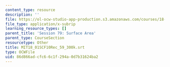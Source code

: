 ```yaml
---
content_type: resource
description: ''
file: https://ol-ocw-studio-app-production.s3.amazonaws.com/courses/18-01sc-single-variable-calculus-fall-2010/86d866adcfc66c1f294a0d7b31624ba2_MIT18_01SCF10Rec_59_300k.srt
file_type: application/x-subrip
learning_resource_types: []
parent_title: 'Session 79: Surface Area'
parent_type: CourseSection
resourcetype: Other
title: MIT18_01SCF10Rec_59_300k.srt
type: OCWFile
uid: 86d866ad-cfc6-6c1f-294a-0d7b31624ba2
---
```

